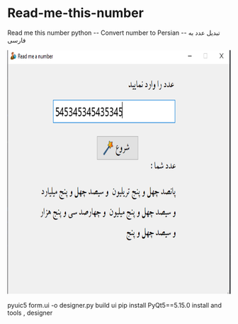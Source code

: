 # Read-me-this-number
Read me this number python  -- Convert number to Persian  -- تبدیل عدد به فارسی

<img src="/pic.PNG" width="850" height="550" alt="accessibility text">

pyuic5 form.ui -o designer.py  build ui
pip install PyQt5==5.15.0  install and tools , designer
